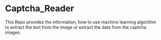 # Captcha_Reader
This Repo provides the information, how to use machine learning algorithm to extract the text from the image or extract the data from the captcha images.
